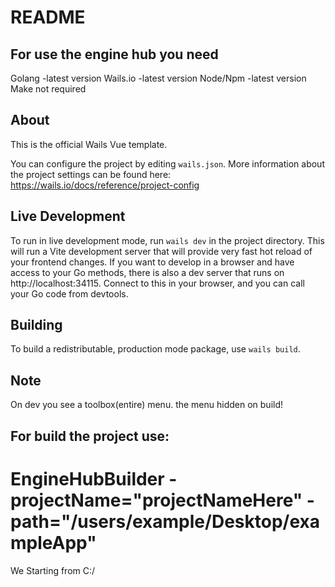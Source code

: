 # README

## For use the engine hub you need
Golang -latest version
Wails.io -latest version
Node/Npm -latest version
Make not required

## About

This is the official Wails Vue template.

You can configure the project by editing `wails.json`. More information about the project settings can be found
here: https://wails.io/docs/reference/project-config

## Live Development

To run in live development mode, run `wails dev` in the project directory. This will run a Vite development
server that will provide very fast hot reload of your frontend changes. If you want to develop in a browser
and have access to your Go methods, there is also a dev server that runs on http://localhost:34115. Connect
to this in your browser, and you can call your Go code from devtools.

## Building

To build a redistributable, production mode package, use `wails build`.

## Note

On dev you see a toolbox(entire) menu. the menu hidden on build!

## For build the project use:

# EngineHubBuilder -projectName="projectNameHere" -path="/users/example/Desktop/exampleApp" 
We Starting from C:/